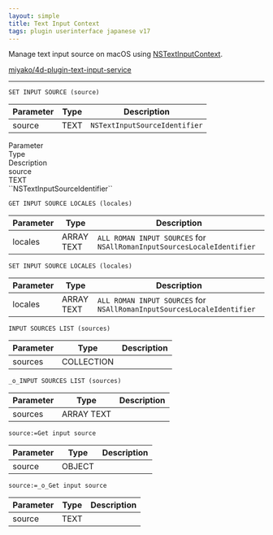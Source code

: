 ```yaml
---
layout: simple
title: Text Input Context 
tags: plugin userinterface japanese v17
---
```


Manage text input source on macOS using [NSTextInputContext](https://developer.apple.com/documentation/appkit/nstextinputcontext?language=objc).

[miyako/4d-plugin-text-input-service](https://github.com/miyako/4d-plugin-text-input-service)

<!--more-->

---

```
SET INPUT SOURCE (source)
```

Parameter|Type|Description
------------|------|----
source|TEXT|``NSTextInputSourceIdentifier``

<div class="grid">
  <div class="cell cell--4">Parameter</div>
  <div class="cell cell--2">Type</div>
  <div class="cell cell--6">Description</div>
  <div class="cell cell--4">source</div>
  <div class="cell cell--2">TEXT</div>
  <div class="cell cell--6">``NSTextInputSourceIdentifier``</div>  
</div>


```
GET INPUT SOURCE LOCALES (locales)
```

Parameter|Type|Description
------------|------|----
locales|ARRAY TEXT|``ALL ROMAN INPUT SOURCES`` for ``NSAllRomanInputSourcesLocaleIdentifier``

```
SET INPUT SOURCE LOCALES (locales)
```

Parameter|Type|Description
------------|------|----
locales|ARRAY TEXT|``ALL ROMAN INPUT SOURCES`` for ``NSAllRomanInputSourcesLocaleIdentifier``

```
INPUT SOURCES LIST (sources)
```

Parameter|Type|Description
------------|------|----
sources|COLLECTION|

```
_o_INPUT SOURCES LIST (sources)
```

Parameter|Type|Description
------------|------|----
sources|ARRAY TEXT|

```
source:=Get input source
```

Parameter|Type|Description
------------|------|----
source|OBJECT|

```
source:=_o_Get input source
```

Parameter|Type|Description
------------|------|----
source|TEXT|







